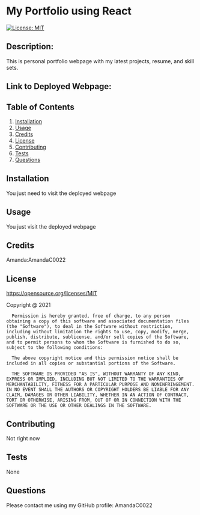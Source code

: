 # My Portfolio using React

[![License: MIT](https://img.shields.io/badge/License-MIT-yellow.svg)](https://opensource.org/licenses/MIT)

## Description: 
This is personal portfolio webpage with my latest projects, resume, and skill sets. 

## Link to Deployed Webpage: 


## Table of Contents 
1. [Installation](#installation)
2. [Usage](#usage)
3. [Credits](#credits)
4. [License](#license)
5. [Contributing](#contributing)
6. [Tests](#tests)
7. [Questions](#questions)

## Installation  
You just need to visit the deployed webpage 

## Usage  
You just visit the deployed webpage

## Credits 
Amanda:AmandaC0022

## License 
https://opensource.org/licenses/MIT

Copyright @ 2021

      Permission is hereby granted, free of charge, to any person obtaining a copy of this software and associated documentation files (the "Software"), to deal in the Software without restriction, including without limitation the rights to use, copy, modify, merge, publish, distribute, sublicense, and/or sell copies of the Software, and to permit persons to whom the Software is furnished to do so, subject to the following conditions:

      The above copyright notice and this permission notice shall be included in all copies or substantial portions of the Software.

      THE SOFTWARE IS PROVIDED "AS IS", WITHOUT WARRANTY OF ANY KIND, EXPRESS OR IMPLIED, INCLUDING BUT NOT LIMITED TO THE WARRANTIES OF MERCHANTABILITY, FITNESS FOR A PARTICULAR PURPOSE AND NONINFRINGEMENT. IN NO EVENT SHALL THE AUTHORS OR COPYRIGHT HOLDERS BE LIABLE FOR ANY CLAIM, DAMAGES OR OTHER LIABILITY, WHETHER IN AN ACTION OF CONTRACT, TORT OR OTHERWISE, ARISING FROM, OUT OF OR IN CONNECTION WITH THE SOFTWARE OR THE USE OR OTHER DEALINGS IN THE SOFTWARE.

## Contributing
Not right now

## Tests 
None

## Questions 
 
Please contact me using my GitHub profile: AmandaC0022
